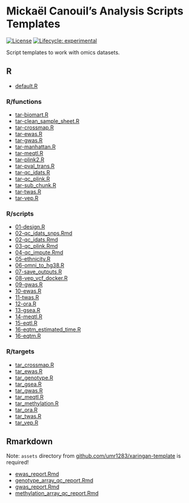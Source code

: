 
<!-- README.md is generated from README.Rmd. Please edit that file -->

# Mickaël Canouil’s Analysis Scripts Templates

<!-- badges: start -->

[![License](https://img.shields.io/github/license/mcanouil/analysis-scripts-templates)](LICENSE)
[![Lifecycle:
experimental](https://img.shields.io/badge/lifecycle-experimental-orange.svg)]()
<!-- [![GitHub
tag](https://img.shields.io/github/tag/mcanouil/analysis-scripts-templates.svg?label=latest%20tag&include_prereleases)](https://github.com/mcanouil/analysis-scripts-templates) -->
<!-- badges: end -->

Script templates to work with omics datasets.

## R

  - [default.R](R/default.R)

### R/functions

  - [tar-biomart.R](R/functions/tar-biomart.R)
  - [tar-clean\_sample\_sheet.R](R/functions/tar-clean_sample_sheet.R)
  - [tar-crossmap.R](R/functions/tar-crossmap.R)
  - [tar-ewas.R](R/functions/tar-ewas.R)
  - [tar-gwas.R](R/functions/tar-gwas.R)
  - [tar-manhattan.R](R/functions/tar-manhattan.R)
  - [tar-meqtl.R](R/functions/tar-meqtl.R)
  - [tar-plink2.R](R/functions/tar-plink2.R)
  - [tar-pval\_trans.R](R/functions/tar-pval_trans.R)
  - [tar-qc\_idats.R](R/functions/tar-qc_idats.R)
  - [tar-qc\_plink.R](R/functions/tar-qc_plink.R)
  - [tar-sub\_chunk.R](R/functions/tar-sub_chunk.R)
  - [tar-twas.R](R/functions/tar-twas.R)
  - [tar-vep.R](R/functions/tar-vep.R)

### R/scripts

  - [01-design.R](R/scripts/01-design.R)
  - [02-qc\_idats\_snps.Rmd](R/scripts/02-qc_idats_snps.Rmd)
  - [02-qc\_idats.Rmd](R/scripts/02-qc_idats.Rmd)
  - [03-qc\_plink.Rmd](R/scripts/03-qc_plink.Rmd)
  - [04-qc\_impute.Rmd](R/scripts/04-qc_impute.Rmd)
  - [05-ethnicity.R](R/scripts/05-ethnicity.R)
  - [06-omni\_to\_hg38.R](R/scripts/06-omni_to_hg38.R)
  - [07-save\_outputs.R](R/scripts/07-save_outputs.R)
  - [08-vep\_vcf\_docker.R](R/scripts/08-vep_vcf_docker.R)
  - [09-gwas.R](R/scripts/09-gwas.R)
  - [10-ewas.R](R/scripts/10-ewas.R)
  - [11-twas.R](R/scripts/11-twas.R)
  - [12-ora.R](R/scripts/12-ora.R)
  - [13-gsea.R](R/scripts/13-gsea.R)
  - [14-meqtl.R](R/scripts/14-meqtl.R)
  - [15-eqtl.R](R/scripts/15-eqtl.R)
  - [16-eqtm\_estimated\_time.R](R/scripts/16-eqtm_estimated_time.R)
  - [16-eqtm.R](R/scripts/16-eqtm.R)

### R/targets

  - [tar\_crossmap.R](R/targets/tar_crossmap.R)
  - [tar\_ewas.R](R/targets/tar_ewas.R)
  - [tar\_genotype.R](R/targets/tar_genotype.R)
  - [tar\_gsea.R](R/targets/tar_gsea.R)
  - [tar\_gwas.R](R/targets/tar_gwas.R)
  - [tar\_meqtl.R](R/targets/tar_meqtl.R)
  - [tar\_methylation.R](R/targets/tar_methylation.R)
  - [tar\_ora.R](R/targets/tar_ora.R)
  - [tar\_twas.R](R/targets/tar_twas.R)
  - [tar\_vep.R](R/targets/tar_vep.R)

## Rmarkdown

Note: `assets` directory from
[github.com/umr1283/xaringan-template](https://github.com/umr1283/xaringan-template)
is required\!

  - [ewas\_report.Rmd](Rmarkdown/ewas_report.Rmd)
  - [genotype\_array\_qc\_report.Rmd](Rmarkdown/genotype_array_qc_report.Rmd)
  - [gwas\_report.Rmd](Rmarkdown/gwas_report.Rmd)
  - [methylation\_array\_qc\_report.Rmd](Rmarkdown/methylation_array_qc_report.Rmd)
